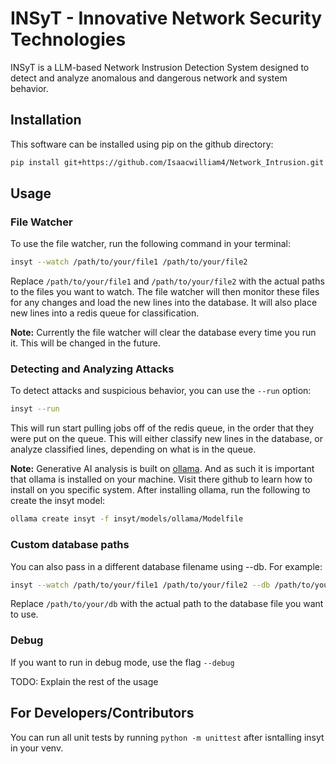 # INSyT - Innovative Network Security Technologies

INSyT is a LLM-based Network Instrusion Detection System designed to detect and analyze anomalous and dangerous network and system behavior.

## Installation

This software can be installed using pip on the github directory:
```bash
pip install git+https://github.com/Isaacwilliam4/Network_Intrusion.git
```

## Usage

### File Watcher
To use the file watcher, run the following command in your terminal:
```bash
insyt --watch /path/to/your/file1 /path/to/your/file2
```
Replace `/path/to/your/file1` and `/path/to/your/file2` with the actual paths to the files you want to watch. The file watcher will then monitor these files for any changes and load the new lines into the database. It will also place new lines into a redis queue for classification.

**Note:** Currently the file watcher will clear the database every time you run it. This will be changed in the future.

### Detecting and Analyzing Attacks
To detect attacks and suspicious behavior, you can use the `--run` option:
```bash
insyt --run
```
This will run start pulling jobs off of the redis queue, in the order that they were put on the queue. This will either classify new lines in the database, or analyze classified lines, depending on what is in the queue.

**Note:** Generative AI analysis is built on [ollama](https://github.com/ollama/ollama). And as such it is important that ollama is installed on your machine. Visit there github to learn how to install on you specific system. After installing ollama, run the following to create the insyt model:
```bash
ollama create insyt -f insyt/models/ollama/Modelfile
```



### Custom database paths
You can also pass in a different database filename using --db. For example:
```bash
insyt --watch /path/to/your/file1 /path/to/your/file2 --db /path/to/your/db
```
Replace `/path/to/your/db` with the actual path to the database file you want to use.

### Debug

If you want to run in debug mode, use the flag `--debug`



TODO: Explain the rest of the usage


## For Developers/Contributors

You can run all unit tests by running `python -m unittest` after isntalling insyt in your venv.


